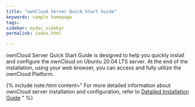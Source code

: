 ```yaml
---
title: "ownCloud Server Quick Start Guide"
keywords: sample homepage
tags: 
sidebar: mydoc_sidebar
permalink: index.html

---
```


ownCloud Server Quick Start Guide is designed to help you quickly install and configure the ownCloud on Ubuntu 20.04 LTS server.
At the end of the installation, using your web browser, you can access and fully utilize the ownCloud Platform.

{% include note.html content="  For more detailed information about ownCloud server installation and configuration, refer to [Detailed Installation Guide](https://doc.owncloud.com/server/10.6/admin_manual/installation/manual_installation/manual_installation.html) " %}



